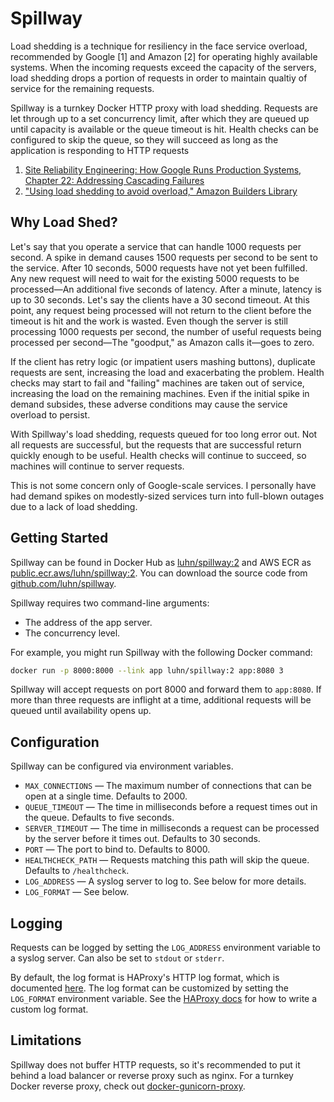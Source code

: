 # Spillway

Load shedding is a technique for resiliency in the face service overload, recommended by Google [1] and Amazon [2] for operating highly available systems.
When the incoming requests exceed the capacity of the servers,
load shedding drops a portion of requests in order to maintain qualtiy of service for the remaining requests.

Spillway is a turnkey Docker HTTP proxy with load shedding.
Requests are let through up to a set concurrency limit,
after which they are queued up until capacity is available or the queue timeout is hit.
Health checks can be configured to skip the queue,
so they will succeed as long as the application is responding to HTTP requests

1. [Site Reliability Engineering: How Google Runs Production Systems, Chapter 22: Addressing Cascading Failures](https://landing.google.com/sre/sre-book/chapters/addressing-cascading-failures/#xref_cascading-failure_load-shed-graceful-degredation)
2. ["Using load shedding to avoid overload," Amazon Builders Library](https://aws.amazon.com/builders-library/using-load-shedding-to-avoid-overload/)

## Why Load Shed?

Let's say that you operate a service that can handle 1000 requests per second.
A spike in demand causes 1500 requests per second to be sent to the service.
After 10 seconds, 5000 requests have not yet been fulfilled.
Any new request will need to wait for the existing 5000 requests to be processed—An additional five seconds of latency.
After a minute, latency is up to 30 seconds.
Let's say the clients have a 30 second timeout.
At this point, any request being processed will not return to the client before the timeout is hit and the work is wasted.
Even though the server is still processing 1000 requests per second,
the number of useful requests being processed per second—The "goodput," as Amazon calls it—goes to zero.

If the client has retry logic (or impatient users mashing buttons), duplicate requests are sent, increasing the load and exacerbating the problem.
Health checks may start to fail and "failing" machines are taken out of service, increasing the load on the remaining machines.
Even if the initial spike in demand subsides, these adverse conditions may cause the service overload to persist.

With Spillway's load shedding, requests queued for too long error out.
Not all requests are successful, but the requests that are successful return quickly enough to be useful.
Health checks will continue to succeed, so machines will continue to server requests.

This is not some concern only of Google-scale services.
I personally have had demand spikes on modestly-sized services turn into full-blown outages due to a lack of load shedding.

## Getting Started

Spillway can be found in Docker Hub as [luhn/spillway:2](https://hub.docker.com/r/luhn/spillway)
and AWS ECR as [public.ecr.aws/luhn/spillway:2](https://gallery.ecr.aws/luhn/spillway).
You can download the source code from [github.com/luhn/spillway](https://github.com/luhn/spillway/).

Spillway requires two command-line arguments:

* The address of the app server.
* The concurrency level.

For example, you might run Spillway with the following Docker command:

```bash
docker run -p 8000:8000 --link app luhn/spillway:2 app:8080 3
```

Spillway will accept requests on port 8000 and forward them to `app:8080`.
If more than three requests are inflight at a time, additional requests will be queued until availability opens up.

## Configuration

Spillway can be configured via environment variables.

* `MAX_CONNECTIONS` — The maximum number of connections that can be open at a single time.  Defaults to 2000.
* `QUEUE_TIMEOUT` — The time in milliseconds before a request times out in the queue.  Defaults to five seconds.
* `SERVER_TIMEOUT` — The time in milliseconds a request can be processed by the server before it times out.  Defaults to 30 seconds.
* `PORT` — The port to bind to.  Defaults to 8000.
* `HEALTHCHECK_PATH` — Requests matching this path will skip the queue.  Defaults to `/healthcheck`.
* `LOG_ADDRESS` — A syslog server to log to.  See below for more details.
* `LOG_FORMAT` — See below.

## Logging

Requests can be logged by setting the `LOG_ADDRESS` environment variable to a syslog server.
Can also be set to `stdout` or `stderr`.

By default, the log format is HAProxy's HTTP log format, which is documented [here](http://docs.haproxy.org/2.6/configuration.html#8.2.3).
The log format can be customized by setting the `LOG_FORMAT` environment variable.
See the [HAProxy docs](http://docs.haproxy.org/2.6/configuration.html#8.2.6)
for how to write a custom log format.

## Limitations

Spillway does not buffer HTTP requests, so it's recommended to put it behind a load balancer or reverse proxy such as nginx.
For a turnkey Docker reverse proxy, check out [docker-gunicorn-proxy](https://hub.docker.com/r/luhn/gunicorn-proxy).
